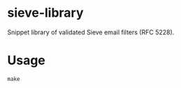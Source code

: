 sieve-library
=============

Snippet library of validated Sieve email filters (RFC 5228).

# Usage

```
make
```
